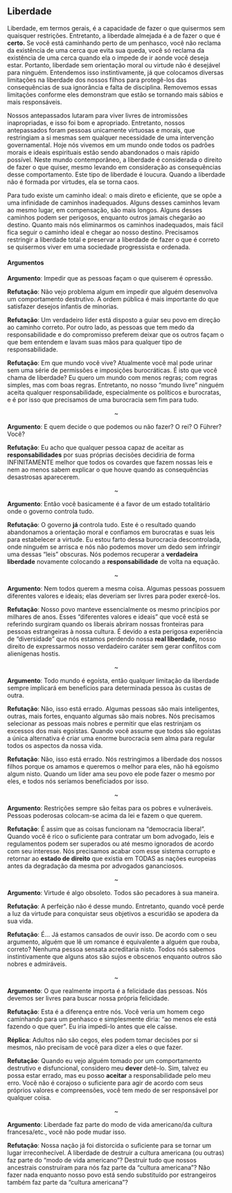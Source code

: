## Liberdade

Liberdade, em termos gerais, é a capacidade de fazer o que quisermos sem quaisquer restrições. Entretanto, a liberdade almejada é a de fazer o que é **certo.** Se você está caminhando perto de um penhasco, você não reclama da existência de uma cerca que evita sua queda, você só reclama da existência de uma cerca quando ela o impede de ir aonde você deseja estar. Portanto, liberdade sem orientação moral ou virtude não é desejável para ninguém. Entendemos isso instintivamente, já que colocamos diversas limitações na liberdade dos nossos filhos para protegê-los das consequências de sua ignorância e falta de disciplina. Removemos essas limitações conforme eles demonstram que estão se tornando mais sábios e mais responsáveis. 

Nossos antepassados lutaram para viver livres de intromissões inapropriadas, e isso foi bom e apropriado. Entretanto, nossos antepassados foram pessoas unicamente virtuosas e morais, que restringiam a si mesmas sem qualquer necessidade de uma intervenção governamental. Hoje nós vivemos em um mundo onde todos os padrões morais e ideais espirituais estão sendo abandonados o mais rápido possível. Neste mundo contemporâneo, a liberdade é considerada o direito de fazer o que quiser, mesmo levando em consideração as consequências desse comportamento. Este tipo de liberdade é loucura. Quando a liberdade não é formada por virtudes, ela se torna caos. 

Para tudo existe um caminho ideal: o mais direto e eficiente, que se opõe a uma infinidade de caminhos inadequados. Alguns desses caminhos levam ao mesmo lugar, em compensação, são mais longos. Alguns desses caminhos podem ser perigosos, enquanto outros jamais chegarão ao destino. Quanto mais nós eliminarmos os caminhos inadequados, mais fácil fica seguir o caminho ideal e chegar ao nosso destino. Precisamos restringir a liberdade total e preservar a liberdade de fazer o que é correto se quisermos viver em uma sociedade progressista e ordenada.

#### Argumentos

**Argumento**: Impedir que as pessoas façam o que quiserem é opressão. 

**Refutação**: Não vejo problema algum em impedir que alguém desenvolva um comportamento destrutivo. A ordem pública é mais importante do que satisfazer desejos infantis de minorias.

**Refutação**: Um verdadeiro líder está disposto a guiar seu povo em direção ao caminho correto. Por outro lado, as pessoas que tem medo da responsabilidade e do compromisso preferem deixar que os outros façam o que bem entendem e lavam suas mãos para qualquer tipo de responsabilidade.

**Refutação**: Em que mundo você vive? Atualmente você mal pode urinar sem uma série de permissões e imposições burocráticas. É isto que você chama de liberdade? Eu quero um mundo com menos regras; com regras simples, mas com boas regras. Entretanto, no nosso “mundo livre” ninguém aceita qualquer responsabilidade, especialmente os políticos e burocratas, e é por isso que precisamos de uma burocracia sem fim para tudo. 
<p align="center">~</p>

**Argumento**: E quem decide o que podemos ou não fazer? O rei? O Führer? Você?

**Refutação**: Eu acho que qualquer pessoa capaz de aceitar as **responsabilidades** por suas próprias decisões decidiria de forma INFINITAMENTE melhor que todos os covardes que fazem nossas leis e nem ao menos sabem explicar o que houve quando as consequências desastrosas aparecerem. 
<p align="center">~</p>

**Argumento**: Então você basicamente é a favor de um estado totalitário onde o governo controla tudo.

**Refutação**: O governo **já** controla tudo. Este é o resultado quando abandonamos a orientação moral e confiamos em burocratas e suas leis para estabelecer a virtude. Eu estou farto dessa burocracia descontrolada, onde ninguém se arrisca e nós não podemos mover um dedo sem infringir uma dessas “leis” obscuras. Nós podemos recuperar a **verdadeira liberdade** novamente colocando a **responsabilidade** de volta na equação.
<p align="center">~</p>

**Argumento**: Nem todos querem a mesma coisa. Algumas pessoas possuem diferentes valores e ideais; elas deveriam ser livres para poder exercê-los. 

**Refutação**: Nosso povo manteve essencialmente os mesmo princípios por milhares de anos. Esses “diferentes valores e ideais” que você está se referindo surgiram quando os liberais abriram nossas fronteiras para pessoas estrangeiras à nossa cultura. É devido a esta perigosa experiência de “diversidade” que nós estamos perdendo nossa **real liberdade,** nosso direito de expressarmos nosso verdadeiro caráter sem gerar conflitos com alienígenas hostis.
<p align="center">~</p>

**Argumento**: Todo mundo é egoísta, então qualquer limitação da liberdade sempre implicará em benefícios para determinada pessoa às custas de outra.

**Refutação**: Não, isso está errado. Algumas pessoas são mais inteligentes, outras, mais fortes, enquanto algumas são mais nobres. Nós precisamos selecionar as pessoas mais nobres e permitir que elas restrinjam os excessos dos mais egoístas. Quando você assume que todos são egoístas a única alternativa é criar uma enorme burocracia sem alma para regular todos os aspectos da nossa vida.

**Refutação**: Não, isso está errado. Nós restringimos a liberdade dos nossos filhos porque os amamos e queremos o melhor para eles, não há egoísmo algum nisto. Quando um líder ama seu povo ele pode fazer o mesmo por eles, e todos nós seríamos beneficiados por isso. 
<p align="center">~</p>

**Argumento**: Restrições sempre são feitas para os pobres e vulneráveis. Pessoas poderosas colocam-se acima da lei e fazem o que querem.

**Refutação**: É assim que as coisas funcionam na “democracia liberal”. Quando você é rico o suficiente para contratar um bom advogado, leis e regulamentos podem ser superados ou até mesmo ignorados de acordo com seu interesse. Nós precisamos acabar com esse sistema corrupto e retornar ao **estado de direito** que existia em TODAS as nações europeias antes da degradação da mesma por advogados gananciosos.
<p align="center">~</p>

**Argumento**: Virtude é algo obsoleto. Todos são pecadores à sua maneira.

**Refutação**: A perfeição não é desse mundo. Entretanto, quando você perde a luz da virtude para conquistar seus objetivos a escuridão se apodera da sua vida.

**Refutação**: É… Já estamos cansados de ouvir isso. De acordo com o seu argumento, alguém que lê um romance é equivalente a alguém que rouba, correto? Nenhuma pessoa sensata acreditaria nisto. Todos nós sabemos instintivamente que alguns atos são sujos e obscenos enquanto outros são nobres e admiráveis.
<p align="center">~</p>

**Argumento**: O que realmente importa é a felicidade das pessoas. Nós devemos ser livres para buscar nossa própria felicidade.

**Refutação**: Esta é a diferença entre nós. Você veria um homem cego caminhando para um penhasco e simplesmente diria: “ao menos ele está fazendo o que quer”. Eu iria impedi-lo antes que ele caísse.

**Réplica**: Adultos não são cegos, eles podem tomar decisões por si mesmos, não precisam de você para dizer a eles o que fazer. 

**Refutação**: Quando eu vejo alguém tomado por um comportamento destrutivo e disfuncional, considero meu **dever** detê-lo. Sim, talvez eu possa estar errado, mas eu posso **aceitar** a responsabilidade pelo meu erro. Você não é corajoso o suficiente para agir de acordo com seus próprios valores e compreensões, você tem medo de ser responsável por qualquer coisa.
<p align="center">~</p>

**Argumento**: Liberdade faz parte do modo de vida americano/da cultura francesa/etc., você não pode mudar isso.

**Refutação**: Nossa nação já foi distorcida o suficiente para se tornar um lugar irreconhecível. A liberdade de destruir a cultura americana \(ou outras\) faz parte do “modo de vida americano”? Destruir tudo que nossos ancestrais construíram para nós faz parte  da “cultura americana”? Não fazer nada enquanto nosso povo está sendo substituído por estrangeiros também faz parte da “cultura americana”?

